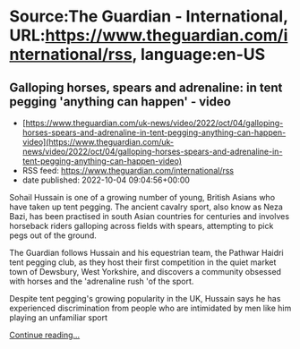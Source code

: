 # Source:The Guardian - International, URL:https://www.theguardian.com/international/rss, language:en-US

## Galloping horses, spears and adrenaline: in tent pegging 'anything can happen' - video
 - [https://www.theguardian.com/uk-news/video/2022/oct/04/galloping-horses-spears-and-adrenaline-in-tent-pegging-anything-can-happen-video](https://www.theguardian.com/uk-news/video/2022/oct/04/galloping-horses-spears-and-adrenaline-in-tent-pegging-anything-can-happen-video)
 - RSS feed: https://www.theguardian.com/international/rss
 - date published: 2022-10-04 09:04:56+00:00

<p>Sohail Hussain is one of a growing number of young, British Asians who have taken up tent pegging. The ancient cavalry sport, also know as Neza Bazi, has been practised in south Asian countries for centuries and involves horseback riders galloping across fields with spears, attempting to pick pegs out of the ground.</p><p>The Guardian follows Hussain and his equestrian team, the Pathwar Haidri tent pegging club, as they host their first competition in the quiet market town of Dewsbury, West Yorkshire, and discovers a community obsessed with horses and the 'adrenaline rush 'of the sport.</p><p>Despite tent pegging's growing popularity in the UK, Hussain says he has experienced discrimination from people who are intimidated by men like him playing an unfamiliar sport</p> <a href="https://www.theguardian.com/uk-news/video/2022/oct/04/galloping-horses-spears-and-adrenaline-in-tent-pegging-anything-can-happen-video">Continue reading...</a>

